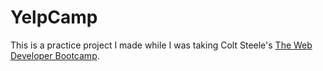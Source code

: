 # YelpCamp
This is a practice project I made while I was taking Colt Steele's [The Web Developer Bootcamp](https://www.udemy.com/the-web-developer-bootcamp/).